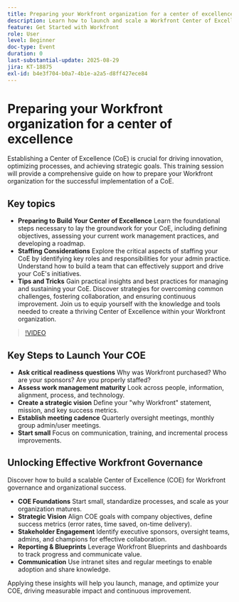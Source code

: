 ```yaml
---
title: Preparing your Workfront organization for a center of excellence
description: Learn how to launch and scale a Workfront Center of Excellence with governance strategies, executive sponsorship, and adoption best practices.
feature: Get Started with Workfront
role: User
level: Beginner
doc-type: Event
duration: 0
last-substantial-update: 2025-08-29
jira: KT-18875
exl-id: b4e3f704-b0a7-4b1e-a2a5-d8ff427ece84
---
```

# Preparing your Workfront organization for a center of excellence

Establishing a Center of Excellence (CoE) is crucial for driving innovation, optimizing processes, and achieving strategic goals. This training session will provide a comprehensive guide on how to prepare your Workfront organization for the successful implementation of a CoE. 

## Key topics

* **Preparing to Build Your Center of Excellence** Learn the foundational steps necessary to lay the groundwork for your CoE, including defining objectives, assessing your current work management practices, and developing a roadmap.
* **Staffing Considerations** Explore the critical aspects of staffing your CoE by identifying key roles and responsibilities for your admin practice. Understand how to build a team that can effectively support and drive your CoE's initiatives.
* **Tips and Tricks** Gain practical insights and best practices for managing and sustaining your CoE. Discover strategies for overcoming common challenges, fostering collaboration, and ensuring continuous improvement. Join us to equip yourself with the knowledge and tools needed to create a thriving Center of Excellence within your Workfront organization.

>[!VIDEO](https://video.tv.adobe.com/v/3471495/?learn=on&enablevpops)

## Key Steps to Launch Your COE

* **Ask critical readiness questions** Why was Workfront purchased? Who are your sponsors? Are you properly staffed?
* **Assess work management maturity** Look across people, information, alignment, process, and technology.
* **Create a strategic vision** Define your "why Workfront" statement, mission, and key success metrics.
* **Establish meeting cadence** Quarterly oversight meetings, monthly group admin/user meetings.
* **Start small** Focus on communication, training, and incremental process improvements.

## Unlocking Effective Workfront Governance

Discover how to build a scalable Center of Excellence (COE) for Workfront governance and organizational success.

* **COE Foundations** Start small, standardize processes, and scale as your organization matures.
* **Strategic Vision** Align COE goals with company objectives, define success metrics (error rates, time saved, on-time delivery).
* **Stakeholder Engagement** Identify executive sponsors, oversight teams, admins, and champions for effective collaboration.
* **Reporting & Blueprints** Leverage Workfront Blueprints and dashboards to track progress and communicate value.
* **Communication** Use intranet sites and regular meetings to enable adoption and share knowledge.

Applying these insights will help you launch, manage, and optimize your COE, driving measurable impact and continuous improvement.

